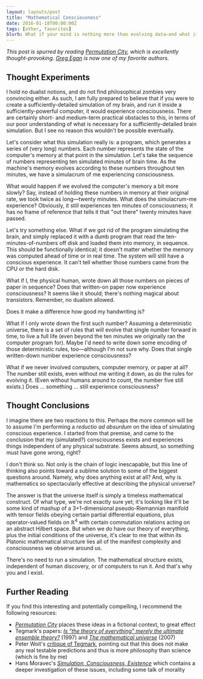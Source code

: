```yaml
---
layout: layouts/post
title: "Mathematical Consciousness"
date: 2016-01-18T00:00:00Z
tags: [other, favorites]
blurb: What if your mind is nothing more than evolving data—and what if the cosmos is nothing more than a static mathematical object?
---
```


_This post is spurred by reading <a href="http://www.amazon.com/gp/product/1597805394/ref=as_li_tl?ie=UTF8&amp;camp=1789&amp;creative=9325&amp;creativeASIN=1597805394&amp;linkCode=as2&amp;tag=hiddevaria-20&amp;linkId=2AWNAXTWHGOHWXWS"><cite>Permutation City</cite></a>, which is excellently thought-provoking. [Greg Egan](http://gregegan.customer.netspace.net.au/) is now one of my favorite authors._

## Thought Experiments

I hold no dualist notions, and do not find philosophical zombies very convincing either. As such, I am fully prepared to believe that if you were to create a sufficiently-detailed simulation of my brain, and run it inside a sufficiently-powerful computer, it would experience consciousness. There are certainly short- and medium-term practical obstacles to this, in terms of our poor understanding of what is necessary for a sufficiently-detailed brain simulation. But I see no reason this wouldn't be possible eventually.

Let's consider what this simulation really is: a program, which generates a series of (very long) numbers. Each number represents the state of the computer's memory at that point in the simulation. Let's take the sequence of numbers representing ten simulated minutes of brain time. As the machine's memory evolves according to these numbers throughout ten minutes, we have a simulacrum of me experiencing consciousness.

What would happen if we evolved the computer's memory a bit more slowly? Say, instead of holding these numbers in memory at their original rate, we took twice as long—twenty minutes. What does the simulacrum-me experience? Obviously, it still experiences ten minutes of consciousness; it has no frame of reference that tells it that "out there" twenty minutes have passed.

Let's try something else. What if we got rid of the program simulating the brain, and simply replaced it with a dumb program that read the ten-minutes-of-numbers off disk and loaded them into memory, in sequence. This should be functionally identical; it doesn't matter whether the memory was computed ahead of time or in real time. The system will still have a conscious experience. It can't tell whether those numbers came from the CPU or the hard disk.

What if I, the physical human, wrote down all those numbers on pieces of paper in sequence? Does that written-on paper now experience consciousness? It seems like it should; there's nothing magical about transistors. Remember, no dualism allowed.

Does it make a difference how good my handwriting is?

What if I only wrote down the first such number? Assuming a deterministic universe, there is a set of rules that will evolve that single number forward in time, to live a full life (even beyond the ten minutes we originally ran the computer program for). Maybe I'd need to write down some encoding of those deterministic rules, too—although I'm not sure why. Does that single written-down number experience consciousness?

What if we never involved computers, computer memory, or paper at all? The number still exists, even without me writing it down, as do the rules for evolving it. (Even without humans around to count, the number five still exists.) Does ... something ... still experience consciousness?

## Thought Conclusions

I imagine there are two reactions to this. Perhaps the more common will be to assume I'm performing a <i>reductio ad absurdum</i> on the idea of simulating conscious experience. I started from that premise, and came to the conclusion that my (simulated?) consciousness exists and experiences things independent of any physical substrate. Seems absurd, so something must have gone wrong, right?

I don't think so. Not only is the chain of logic inescapable, but this line of thinking also points toward a sublime solution to some of the biggest questions around. Namely, why does anything exist at all? And, why is mathematics so spectacularly effective at describing the physical universe?

The answer is that the universe itself is simply a timeless mathematical construct. Of what type, we're not exactly sure yet; it's looking like it'll be some kind of mashup of a 3+1-dimensional pseudo-Riemannian manifold with tensor fields obeying certain partial differential equations, plus operator-valued fields on ℝ<sup>4</sup> with certain commutation relations acting on an abstract Hilbert space. But when we do have our theory of everything, plus the initial conditions of the universe, it's clear to me that within its Platonic mathematical structure lies all of the manifest complexity and consciousness we observe around us.

There's no need to run a simulation. The mathematical structure exists, independent of human discovery, or of computers to run it. And that's why you and I exist.

## Further Reading

If you find this interesting and potentially compelling, I recommend the following resources:

- <a href="https://www.amazon.com/gp/product/1597805394/ref=as_li_tl?ie=UTF8&amp;camp=1789&amp;creative=9325&amp;creativeASIN=1597805394&amp;linkCode=as2&amp;tag=hiddevaria-20&amp;linkId=2AWNAXTWHGOHWXWS"><cite>Permutation City</cite></a> places these ideas in a fictional context, to great effect
- Tegmark's papers: <a href="https://arxiv.org/abs/gr-qc/9704009"><cite>Is "the theory of everything" merely the ultimate ensemble theory?</cite></a> (1997) and <a href="http://arxiv.org/abs/0704.0646"><cite>The mathematical universe</cite></a> (2007)
- Peter Woit's [critique of Tegmark](https://www.math.columbia.edu/~woit/wordpress/?p=6551), pointing out that this does not make any real testable predictions and thus is more philosophy than science (which is fine by me)
- Hans Moravec's <a href="https://frc.ri.cmu.edu/~hpm/project.archive/general.articles/1998/SimConEx.98.html"><cite>Simulation, Consciousness, Existence</cite></a> which contains a deeper investigation of these issues, including some talk of morality
